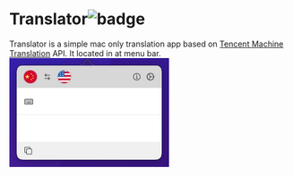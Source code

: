 # Translator![badge](https://img.shields.io/badge/Translator-0.1-blue)
Translator is a simple mac only translation app based on [Tencent Machine Translation](https://cloud.tencent.com/document/product/551/15611) API. It located in at menu bar.
<img src="./preview.jpg" width="285" height="195" />